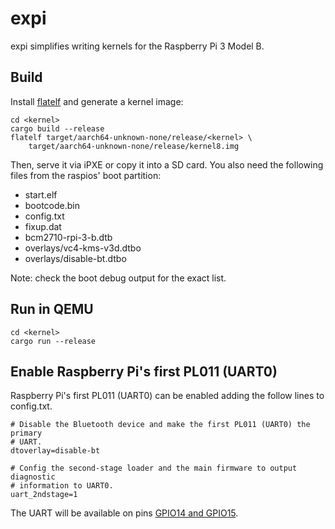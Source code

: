 # expi

expi simplifies writing kernels for the Raspberry Pi 3 Model B.

## Build

Install [flatelf] and generate a kernel image:

```
cd <kernel>
cargo build --release
flatelf target/aarch64-unknown-none/release/<kernel> \
    target/aarch64-unknown-none/release/kernel8.img
```

Then, serve it via iPXE or copy it into a SD card. You also need the following
files from the raspios' boot partition:

- start.elf
- bootcode.bin
- config.txt
- fixup.dat
- bcm2710-rpi-3-b.dtb
- overlays/vc4-kms-v3d.dtbo
- overlays/disable-bt.dtbo

Note: check the boot debug output for the exact list.

## Run in QEMU

```
cd <kernel>
cargo run --release
```

## Enable Raspberry Pi's first PL011 (UART0)

Raspberry Pi's first PL011 (UART0) can be enabled adding the follow lines to
config.txt.

```
# Disable the Bluetooth device and make the first PL011 (UART0) the primary
# UART.
dtoverlay=disable-bt

# Config the second-stage loader and the main firmware to output diagnostic
# information to UART0.
uart_2ndstage=1
```

The UART will be available on pins [GPIO14 and GPIO15].


[flatelf]: https://github.com/jroimartin/flatelf/
[GPIO14 and GPIO15]: https://www.raspberrypi.com/documentation/computers/raspberry-pi.html#gpio-and-the-40-pin-header
